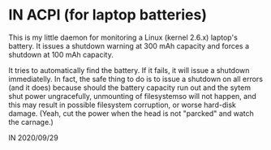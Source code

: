 # IN ACPI (for laptop batteries)

This is my little daemon for monitoring a Linux (kernel 2.6.x) laptop's
battery. It issues a shutdown warning at 300 mAh capacity and forces a
shutdown at 100 mAh capacity.

It tries to automatically find the battery. If it fails, it will issue a
shutdown immediatelly. In fact, the safe thing to do is to issue a shutdown
on all errors (and it does) because should the battery capacity run out and
the sytem shut power ungracefully, unmounting of filesystemso will not happen,
and this may result in possible filesystem corruption, or worse hard-disk
damage. (Yeah, cut the power when the head is not "parcked" and watch the
carnage.)

IN 2020/09/29

